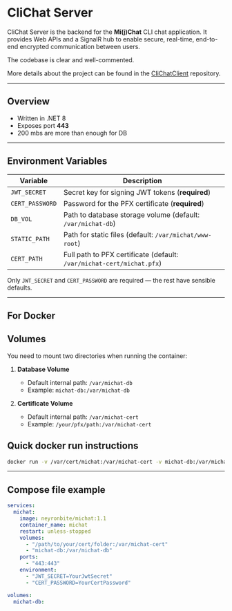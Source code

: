 # CliChat Server

CliChat Server is the backend for the **Mi(j)Chat** CLI chat application. It provides Web APIs and a SignalR hub to enable secure, real-time, end-to-end encrypted communication between users.

The codebase is clear and well-commented.

More details about the project can be found in the [CliChatClient](https://github.com/Neyronbite/CliChatClient) repository.

---

## Overview

- Written in .NET 8
- Exposes port **443**
- 200 mbs are more than enough for DB

---

## Environment Variables

| Variable         | Description                                                   |
|------------------|---------------------------------------------------------------|
| `JWT_SECRET`     | Secret key for signing JWT tokens (**required**)              |
| `CERT_PASSWORD`  | Password for the PFX certificate (**required**)               |
| `DB_VOL`         | Path to database storage volume (default: `/var/michat-db`)   |
| `STATIC_PATH`    | Path for static files (default: `/var/michat/www-root`)       |
| `CERT_PATH`      | Full path to PFX certificate (default: `/var/michat-cert/michat.pfx`) |

Only `JWT_SECRET` and `CERT_PASSWORD` are required — the rest have sensible defaults.

---

## For Docker

## Volumes

You need to mount two directories when running the container:

1. **Database Volume**
   - Default internal path: `/var/michat-db`
   - Example: `michat-db:/var/michat-db`

2. **Certificate Volume**
   - Default internal path: `/var/michat-cert`
   - Example: `/your/pfx/path:/var/michat-cert`

## Quick docker run instructions

```bash
docker run -v /var/cert/michat:/var/michat-cert -v michat-db:/var/michat-db -e JWT_SECRET=secret -e CERT_PASSWORD=password -p 443:443 neyronbite/michat:1.1
```

---

## Compose file example

```yml
services:
  michat:
    image: neyronbite/michat:1.1
    container_name: michat
    restart: unless-stopped
    volumes:
      - "/path/to/your/cert/folder:/var/michat-cert"
      - "michat-db:/var/michat-db"
    ports:
      - "443:443"
    environment:
      - "JWT_SECRET=YourJwtSecret"
      - "CERT_PASSWORD=YourCertPassword"

volumes:
  michat-db:
```
